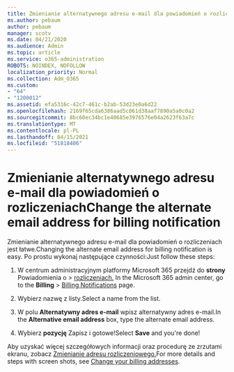 ```yaml
---
title: Zmienianie alternatywnego adresu e-mail dla powiadomień o rozliczeniach
ms.author: pebaum
author: pebaum
manager: scotv
ms.date: 04/21/2020
ms.audience: Admin
ms.topic: article
ms.service: o365-administration
ROBOTS: NOINDEX, NOFOLLOW
localization_priority: Normal
ms.collection: Adm_O365
ms.custom:
- "64"
- "1200012"
ms.assetid: efa5316c-42c7-461c-b2ab-53d23e0a6d22
ms.openlocfilehash: 2169f65cda6386aad5c061d38aaf7890a5a0c0a2
ms.sourcegitcommit: 8bc60ec34bc1e40685e3976576e04a2623f63a7c
ms.translationtype: MT
ms.contentlocale: pl-PL
ms.lasthandoff: 04/15/2021
ms.locfileid: "51818406"
---
```

# <a name="change-the-alternate-email-address-for-billing-notification"></a><span data-ttu-id="c850a-102">Zmienianie alternatywnego adresu e-mail dla powiadomień o rozliczeniach</span><span class="sxs-lookup"><span data-stu-id="c850a-102">Change the alternate email address for billing notification</span></span>

<span data-ttu-id="c850a-103">Zmienianie alternatywnego adresu e-mail dla powiadomień o rozliczeniach jest łatwe.</span><span class="sxs-lookup"><span data-stu-id="c850a-103">Changing the alternate email address for billing notification is easy.</span></span> <span data-ttu-id="c850a-104">Po prostu wykonaj następujące czynności:</span><span class="sxs-lookup"><span data-stu-id="c850a-104">Just follow these steps:</span></span>
  
1. <span data-ttu-id="c850a-105">W centrum administracyjnym platformy Microsoft 365 przejdź do **strony** Powiadomienia o \> [rozliczeniach.](https://go.microsoft.com/fwlink/p/?linkid=853212)  </span><span class="sxs-lookup"><span data-stu-id="c850a-105">In the Microsoft 365 admin center, go to the **Billing** \>  [Billing Notifications](https://go.microsoft.com/fwlink/p/?linkid=853212) page.</span></span>

2. <span data-ttu-id="c850a-106">Wybierz nazwę z listy.</span><span class="sxs-lookup"><span data-stu-id="c850a-106">Select a name from the list.</span></span>

3. <span data-ttu-id="c850a-107">W polu **Alternatywny adres e-mail** wpisz alternatywny adres e-mail.</span><span class="sxs-lookup"><span data-stu-id="c850a-107">In the **Alternative email address** box, type the alternate email address.</span></span>

4. <span data-ttu-id="c850a-108">Wybierz **pozycję** Zapisz i gotowe!</span><span class="sxs-lookup"><span data-stu-id="c850a-108">Select **Save** and you're done!</span></span>

<span data-ttu-id="c850a-109">Aby uzyskać więcej szczegółowych informacji oraz procedurę ze zrzutami ekranu, zobacz [Zmienianie adresu rozliczeniowego.](https://docs.microsoft.com/microsoft-365/commerce/billing-and-payments/change-your-billing-addresses)</span><span class="sxs-lookup"><span data-stu-id="c850a-109">For more details and steps with screen shots, see [Change your billing addresses](https://docs.microsoft.com/microsoft-365/commerce/billing-and-payments/change-your-billing-addresses).</span></span>
  